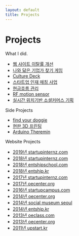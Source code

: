 ```yaml
---
layout: default
title: Projects
---
```

<div id="contact">
	<h1 class="pageTitle">Projects</h1>
	<div class="projectsContent">
		What I did.
	</div>
	<ul>
		<li><a href="./웹-사이트-이탈률-개선">웹 사이트 이탈률 개선</a></li>
		<li><a href="./나와-닮은-기업가-찾기-게임">나와 닮은 기업가 찾기 게임</a></li>
		<li><a href="./culture-deck">Culture Deck</a></li>
		<li><a href="./스타트업-인재-매칭-사업">스타트업 인재 매칭 사업</a></li>
		<li><a href="./현금흐름-관리">현금흐름 관리</a></li>
		<li><a href="./RF-motion-sensor">RF motion sensor</a></li>
		<li><a href="./실시간-위치기반-소셜커머스-기획">실시간 위치기반 소셜커머스 기획</a></li>
	</ul>
	<div class="projectsContent">
		Side Projects
	</div>
	<ul>
		<li><a href="./find-your-doggie">find your doggie</a></li>
		<li><a href="./현판-3D-프린팅">현판 3D 프린팅</a></li>
		<li><a href="./arduino-theremin">Arduino Theremin</a></li>
	</ul>
	<div class="projectsContent">
		Website Projects
	</div>
	<ul>
		<li><a href="./2019-startupinternz">2019년 startupinternz.com</a></li>
		<li><a href="./2018-startupinternz">2018년 startupinternz.com</a></li>
		<li><a href="./2018-entshipschool">2018년 entshipschool.com</a></li>
		<li><a href="./2018-entship">2018년 entship.kr</a></li>
		<li><a href="./2017-startupinternz">2017년 startupinternz.com</a></li>
		<li><a href="./2017-oecenter">2017년 oecenter.org</a></li>
		<li><a href="./2016-startupcampus">2016년 startupcampus.com</a></li>
		<li><a href="./2014-oecenter">2014년 oecenter.org</a></li>
		<li><a href="./2014-socialmuseumseoul">2014년 social museum seoul</a></li>
		<li><a href="./2014-entship">2014년 entship.kr</a></li>
		<li><a href="./2013-oeclass">2013년 oeclass.com</a></li>
		<li><a href="./2013-oecenter">2013년 oecenter.org</a></li>
		<li><a href="./2011-upstart">2011년 upstart.kr</a></li>
	</ul>
</div>
